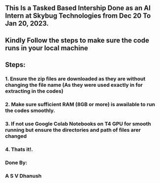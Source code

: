 ## This Is a Tasked Based Intership Done as an AI Intern at Skybug Technologies from Dec 20 To Jan 20, 2023.
## Kindly Follow the steps to make sure the code runs in your local machine
## Steps:
### 1. Ensure the zip files are downloaded as they are without changing the file name (As they were used exactly in for extracting in the codes)
### 2. Make sure sufficient RAM (8GB or more) is awailable to run the codes smoothly.
### 3. If not use Google Colab Notebooks on T4 GPU for smooth running but ensure the directories and path of files arer changed
### 4. Thats it!.
### Done By:
### A S V Dhanush
